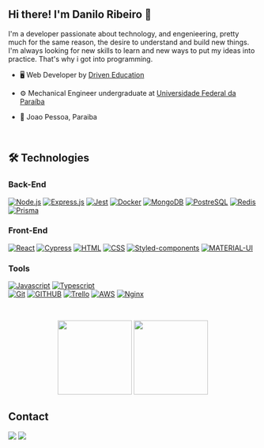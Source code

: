 ## Hi there! I'm Danilo Ribeiro 👋

I'm a developer passionate about technology, and engenieering, pretty much for the same reason, the desire to understand and build new things. I'm always looking for new skills to learn and new ways to put my ideas into practice. That's why i got into programming.

- 🖥️ Web Developer by <a href="https://www.driven.com.br">Driven Education</a>
- ⚙️ Mechanical Engineer undergraduate at <a href="https://www.ufpb.br/ufpb">Universidade Federal da Paraíba</a>
- 📍 Joao Pessoa, Paraiba

  <p>&nbsp</p>

## 🛠️ Technologies

### Back-End

  [![Node.js](https://img.shields.io/badge/Node.js-339933?style=for-the-badge&logo=nodedotjs&logoColor=white)](https://nodejs.org/en/)
  [![Express.js](https://img.shields.io/badge/express.js-%23404d59.svg?logo=express&logoColor=%2361DAFB&style=for-the-badge)](https://expressjs.com/)
  [![Jest](https://img.shields.io/badge/Jest-C21325?style=for-the-badge&logo=jest&logoColor=white)](https://jestjs.io/)
  [![Docker](https://img.shields.io/badge/Docker-2CA5E0?style=for-the-badge&logo=docker&logoColor=white)](https://www.docker.com/)
  [![MongoDB](https://img.shields.io/badge/MongoDB-4EA94B?style=for-the-badge&logo=mongodb&logoColor=white)](https://www.mongodb.com/)
  [![PostreSQL](https://img.shields.io/badge/PostgreSQL-316192?style=for-the-badge&logo=postgresql&logoColor=white)](https://www.postgresql.org/)
  [![Redis](https://img.shields.io/badge/redis-%23DD0031.svg?&style=for-the-badge&logo=redis&logoColor=white)](https://redis.io/)
  [![Prisma](https://img.shields.io/badge/Prisma-3982CE?style=for-the-badge&logo=Prisma&logoColor=white)](https://www.prisma.io/)
  
### Front-End

  [![React](https://img.shields.io/badge/React-20232A?style=for-the-badge&logo=react&logoColor=61DAFB)](https://reactjs.org/)
  [![Cypress](https://img.shields.io/badge/Cypress-17202C?style=for-the-badge&logo=cypress&logoColor=white)](https://www.cypress.io/)
  [![HTML](https://img.shields.io/badge/HTML5-E34F26?style=for-the-badge&logo=html5&logoColor=white)](https://developer.mozilla.org/en-US/docs/Web/HTML)
  [![CSS](https://img.shields.io/badge/CSS3-1572B6?style=for-the-badge&logo=css3&logoColor=white)](https://developer.mozilla.org/en-US/docs/Web/CSS)
  [![Styled-components](https://img.shields.io/badge/styled--components-DB7093?style=for-the-badge&logo=styled-components&logoColor=white)](https://styled-components.com/)
  [![MATERIAL-UI](https://img.shields.io/badge/Material%20UI-007FFF?style=for-the-badge&logo=mui&logoColor=white)](https://mui.com/)

### Tools

  [![Javascript](https://img.shields.io/badge/JavaScript-323330?style=for-the-badge&logo=javascript&logoColor=F7DF1E)](https://www.javascript.com/)
  [![Typescript](https://img.shields.io/badge/TypeScript-007ACC?style=for-the-badge&logo=typescript&logoColor=white)](https://www.typescriptlang.org/)  
  [![Git](https://img.shields.io/badge/GIT-E44C30?style=for-the-badge&logo=git&logoColor=white)](https://git-scm.com/)
  [![GITHUB](https://img.shields.io/badge/GitHub-100000?style=for-the-badge&logo=github&logoColor=white)](https://github.com/)
  [![Trello](https://img.shields.io/badge/Trello-0052CC?style=for-the-badge&logo=trello&logoColor=white)](https://trello.com/)
  [![AWS](https://img.shields.io/badge/Amazon_AWS-FF9900?style=for-the-badge&logo=amazonaws&logoColor=white)](https://aws.amazon.com/)
  [![Nginx](https://img.shields.io/badge/nginx-%23009639.svg?style=for-the-badge&logo=nginx&logoColor=white)](https://www.nginx.com/)

  <p>&nbsp</p>

<div align="center">
  <img height="150em" src="https://github-readme-stats.vercel.app/api?username=Danilosrr&include_all_commits=true"/>
  <img height="150em" src="https://github-readme-stats.vercel.app/api/top-langs/?username=Danilosrr&layout=compact&langs_count=7&theme=default"/>
</div>

## Contact

<div> 
  <a href="https://www.linkedin.com/in/danilo-ribeiro-419a2a1b8"><img src="https://img.shields.io/badge/-LinkedIn-%230077B5?style=for-the-badge&logo=linkedin&logoColor=white"></a> 
  <a href = "mailto:danilo_srr@hotmail.com"><img src="https://img.shields.io/badge/Microsoft_Outlook-0078D4?style=for-the-badge&logo=hotmail&logoColor=white"></a>
</div>
